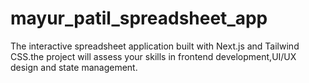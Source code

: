 # mayur_patil_spreadsheet_app
The interactive spreadsheet application built with Next.js and Tailwind CSS.the project will assess your skills in frontend development,UI/UX design and state management.
